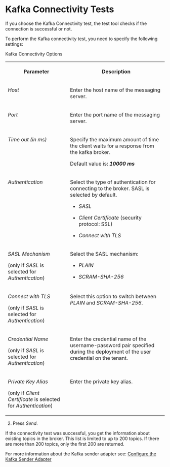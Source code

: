 <!-- loio292ae03c88ff4718ba7be67ed66f3729 -->

# Kafka Connectivity Tests

If you choose the Kafka Connectivity test, the test tool checks if the connection is successful or not.

To perform the Kafka connectivity test, you need to specify the following settings:

<a name="loio292ae03c88ff4718ba7be67ed66f3729__table_yhy_fw3_jpb"/>Kafka Connectivity Options


<table>
<tr>
<th valign="top">

Parameter



</th>
<th valign="top">

Description



</th>
</tr>
<tr>
<td valign="top">

*Host*



</td>
<td valign="top">

Enter the host name of the messaging server.



</td>
</tr>
<tr>
<td valign="top">

*Port*



</td>
<td valign="top">

Enter the port name of the messaging server.



</td>
</tr>
<tr>
<td valign="top">

*Time out \(in ms\)*



</td>
<td valign="top">

Specify the maximum amount of time the client waits for a response from the kafka broker.

Default value is: ***10000 ms***



</td>
</tr>
<tr>
<td valign="top">

*Authentication* 



</td>
<td valign="top">

Select the type of authentication for connecting to the broker. SASL is selected by default.

-   *SASL*

-   *Client Certificate* \(security protocol: SSL\)

-   *Connect with TLS*



</td>
</tr>
<tr>
<td valign="top">

*SASL Mechanism*

\(only if *SASL* is selected for *Authentication*\)



</td>
<td valign="top">

Select the SASL mechanism:

-   *PLAIN*

-   *SCRAM-SHA-256*



</td>
</tr>
<tr>
<td valign="top">

*Connect with TLS*

\(only if *SASL* is selected for *Authentication*\)



</td>
<td valign="top">

Select this option to switch between *PLAIN* and *SCRAM-SHA-256*.



</td>
</tr>
<tr>
<td valign="top">

*Credential Name*

\(only if *SASL* is selected for *Authentication*\)



</td>
<td valign="top">

Enter the credential name of the username-password pair specified during the deployment of the user credential on the tenant.



</td>
</tr>
<tr>
<td valign="top">

*Private Key Alias*

\(only if *Client Certificate* is selected for *Authentication*\)



</td>
<td valign="top">

Enter the private key alias.



</td>
</tr>
</table>

2. Press *Send*.

If the connectivity test was successful, you get the information about existing topics in the broker. This list is limited to up to 200 topics. If there are more than 200 topics, only the first 200 are returned.

For more information about the Kafka sender adapter see: [Configure the Kafka Sender Adapter](configure-the-kafka-sender-adapter-0d849e5.md)

